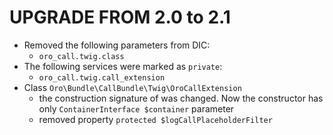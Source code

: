 UPGRADE FROM 2.0 to 2.1
=======================

- Removed the following parameters from DIC:
    - `oro_call.twig.class`
- The following services were marked as `private`:
    - `oro_call.twig.call_extension`
- Class `Oro\Bundle\CallBundle\Twig\OroCallExtension`
    - the construction signature of was changed. Now the constructor has only `ContainerInterface $container` parameter
    - removed property `protected $logCallPlaceholderFilter`
